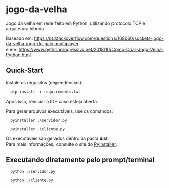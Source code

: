 # jogo-da-velha

Jogo da velha em rede feito em Python, utilizando protocolo TCP e arquitetura híbrida.

Baseado em: https://pt.stackoverflow.com/questions/168060/sockets-jogo-da-velha-jogo-do-galo-multiplayer <br/>
e em: https://www.pythonprogressivo.net/2018/10/Como-Criar-Jogo-Velha-Python.html

## Quick-Start
Instale os requisitos (dependências):

```
  pip install -r requirements.txt
```
Após isso, reiniciar a IDE caso esteja aberta.

Para gerar arquivos executáveis, use os comandos:
```
  pyinstaller .\servidor.py
```
```
  pyinstaller .\cliente.py
```
Os executáveis são gerados dentro da pasta **dist**.<br/>
Para mais informações, consulte o site do [PyInstaller](http://www.pyinstaller.org/).

## Executando diretamente pelo prompt/terminal

```
  python .\servidor.py
```
```
  python .\cliente.py
```
